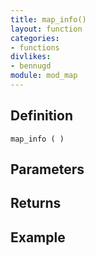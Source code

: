 ```yaml
---
title: map_info()
layout: function
categories:
- functions
divlikes:
- bennugd
module: mod_map
---
```


## Definition

    map_info ( )

## Parameters

## Returns

## Example
